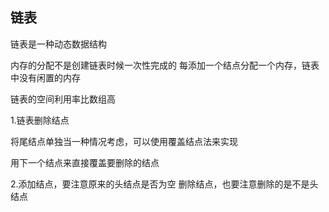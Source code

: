 
## 链表

链表是一种动态数据结构

内存的分配不是创建链表时候一次性完成的
每添加一个结点分配一个内存，链表中没有闲置的内存

链表的空间利用率比数组高

1.链表删除结点

将尾结点单独当一种情况考虑，可以使用覆盖结点法来实现

用下一个结点来直接覆盖要删除的结点


2.添加结点，要注意原来的头结点是否为空
  删除结点，也要注意删除的是不是头结点

